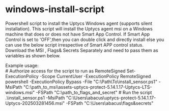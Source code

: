 # windows-install-script
Powershell script to install the Uptycs Windows agent (supports silent installation). 
This script will install the Uptycs agent msi on a Windows machine that does or does not have Smart App Control. 
If Smart App Control is set to 'OFF',then you can double click and directly install else you can use the below script irrespective of Smart APP control status. 
Download the MSI , Flags& Secrets Separately and need to pass them as variables as shown below.

Example usage:  
\# Authorize access for the script to run as RemoteSigned 
Set-ExecutionPolicy -Scope CurrentUser -ExecutionPolicy RemoteSigned  
powershell -ExecutionPolicy Bypass -File "C:\Path\To\install_sensor.ps1" -MsiPath "C:\path_to_msi\assets-uptycs-protect-5.14.1.17-Uptycs-LTS-windows.msi" -FSPath "C:\path_to_flags_and_secret"
\# Run the script
.\install_sensor.ps1 -MsiPath "C:\Users\abacus\uptycs-protect-5.14.1.17-Uptycs-202503281456.msi" -FSPath "C:\Users\abacus\flags&secrets"

